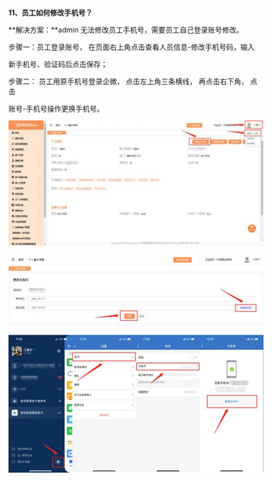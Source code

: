 <a name="bookmark10"></a>**11、员工如何修改手机号？**

**解决方案：**admin 无法修改员工手机号，需要员工自己登录账号修改。

步骤一：员工登录账号， 在页面右上角点击查看人员信息-修改手机号码，输入

新手机号、验证码后点击保存；

步骤二： 员工用原手机号登录企微，  点击左上角三条横线，  再点击右下角，  点击

账号-手机号操作更换手机号。



![](Aspose.Words.6e696103-a96d-42f3-be82-30adf0fec166.024.jpeg)


![](Aspose.Words.6e696103-a96d-42f3-be82-30adf0fec166.025.jpeg)

![](Aspose.Words.6e696103-a96d-42f3-be82-30adf0fec166.026.jpeg)









